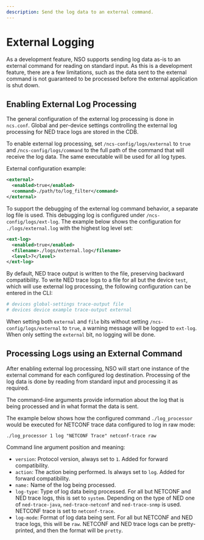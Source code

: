```yaml
---
description: Send the log data to an external command.
---
```


# External Logging

As a development feature, NSO supports sending log data as-is to an external command for reading on standard input. As this is a development feature, there are a few limitations, such as the data sent to the external command is not guaranteed to be processed before the external application is shut down.

## Enabling External Log Processing <a href="#d5e10563" id="d5e10563"></a>

The general configuration of the external log processing is done in `ncs.conf`. Global and per-device settings controlling the external log processing for NED trace logs are stored in the CDB.

To enable external log processing, set `/ncs-config/logs/external` to `true` and `/ncs-config/logs/command` to the full path of the command that will receive the log data. The same executable will be used for all log types.

External configuration example:

```xml
<external>
  <enabled>true</enabled>
  <command>./path/to/log_filter</command>
</external>
```

To support the debugging of the external log command behavior, a separate log file is used. This debugging log is configured under `/ncs-config/logs/ext-log`. The example below shows the configuration for `./logs/external.log` with the highest log level set:

```xml
<ext-log>
  <enabled>true</enabled>
  <filename>./logs/external.log</filename>
  <level>7</level>
</ext-log>
```

By default, NED trace output is written to the file, preserving backward compatibility. To write NED trace logs to a file for all but the device `test`, which will use external log processing, the following configuration can be entered in the CLI:

```bash
# devices global-settings trace-output file
# devices device example trace-output external
```

When setting both `external` and `file` bits without setting `/ncs-config/logs/external` to `true`, a warning message will be logged to `ext-log`. When only setting the `external` bit, no logging will be done.

## Processing Logs using an External Command <a href="#d5e10588" id="d5e10588"></a>

After enabling external log processing, NSO will start one instance of the external command for each configured log destination. Processing of the log data is done by reading from standard input and processing it as required.

The command-line arguments provide information about the log that is being processed and in what format the data is sent.

The example below shows how the configured command `./log_processor` would be executed for NETCONF trace data configured to log in raw mode:

```
./log_processor 1 log "NETCONF Trace" netconf-trace raw
```

Command line argument position and meaning:

* `version`: Protocol version, always set to `1`. Added for forward compatibility.
* `action`: The action being performed. Is always set to `log`. Added for forward compatibility.
* `name:` Name of the log being processed.
* `log-type`: Type of log data being processed. For all but NETCONF and NED trace logs, this is set to `system`. Depending on the type of NED one of `ned-trace-java`, `ned-trace-netconf` and `ned-trace-snmp` is used. NETCONF trace is set to `netconf-trace`.
* `log-mode`: Format of log data being sent. For all but NETCONF and NED trace logs, this will be `raw`. NETCONF and NED trace logs can be pretty-printed, and then the format will be `pretty`.
